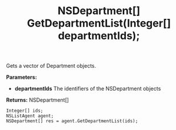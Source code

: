﻿---
uid: crmscript_ref_NSListAgent_GetDepartmentList
title: NSDepartment[] GetDepartmentList(Integer[]  departmentIds);
intellisense: NSListAgent.GetDepartmentList
keywords: NSListAgent, GetDepartmentList
so.topic: reference
---

Gets a vector of Department objects.

**Parameters:**
 - **departmentIds** The identifiers of the NSDepartment objects

**Returns:** NSDepartment[]

```crmscript
Integer[] ids;
NSListAgent agent;
NSDepartment[] res = agent.GetDepartmentList(ids);
```

